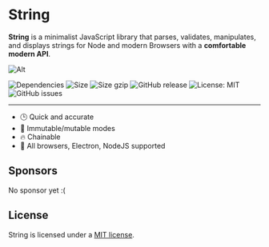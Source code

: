 # String

 **String** is a minimalist JavaScript library that parses, validates, manipulates, and displays strings for Node and modern Browsers with a **comfortable modern API**.


![Alt](https://repobeats.axiom.co/api/embed/d3f3cae1714c5bcd2c86aa8d40ccdfd3db3c0ef3.svg "Repobeats analytics image")

![Dependencies](https://img.shields.io/badge/Dependencies-none-darklime.svg)
![Size](https://img.badgesize.io/olton/string/master/lib/string.js.svg)
![Size gzip](https://img.badgesize.io/olton/string/master/lib/string.js.svg?compression=gzip)
![GitHub release](https://img.shields.io/github/v/release/olton/string?color=darkLime)
![License: MIT](https://img.shields.io/badge/License-MIT-blue.svg?style=flat)
![GitHub issues](https://img.shields.io/github/issues-raw/olton/string.svg?color=red)

<hr>

* 🕒 Quick and accurate
* 💪 Immutable/mutable modes
* 🔥 Chainable
* 👫 All browsers, Electron, NodeJS supported

## Sponsors
No sponsor yet :(

## License

String is licensed under a [MIT license](LICENSE).
